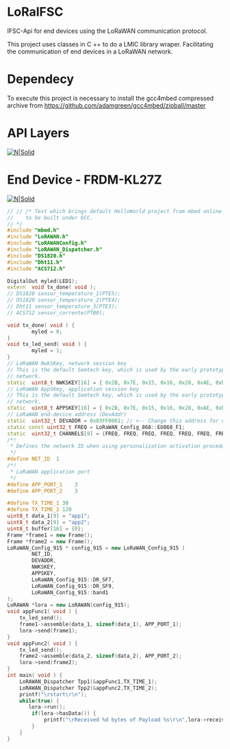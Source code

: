 # LoRaIFSC
IFSC-Api for end devices using the LoRaWAN communication protocol.

This project uses classes in C ++ to do a LMIC library wraper. Facilitating the communication of end devices in a LoRaWAN network.
# Dependecy 
To execute this project is necessary to install the gcc4mbed compressed archive from https://github.com/adamgreen/gcc4mbed/zipball/master

# API Layers

[![N|Solid](https://lh3.googleusercontent.com/-o5Myg76JNAA/WahF2GRoXCI/AAAAAAAAFiE/lxNsvZSHBU8XAhR97LtNPJcb8PPqVmdKACJoC/w530-h441-p-rw/camadas_plataformas.png)](https://nodesource.com/products/nsolid)

# End Device - FRDM-KL27Z
[![N|Solid](https://lh3.googleusercontent.com/-utC9pMVNQyg/WahHOrEzL0I/AAAAAAAAFik/Rw7j5JtRH2szlKYKPjTi4OnoWcZodg0JgCJoC/w530-h563-p-rw/frdm-kl27z.png)](https://nodesource.com/products/nsolid)

``` c++
// // /* Test which brings default HelloWorld project from mbed online compiler
//    to be built under GCC.
// */
#include "mbed.h"
#include "LoRAWAN.h"
#include "LoRAWANConfig.h"
#include "LoRAWAN_Dispatcher.h"
#include "DS1820.h"
#include "Dht11.h"
#include "ACS712.h"

DigitalOut myled(LED1);
extern  void tx_done( void );
// DS1820 sensor_temperature_1(PTE5);
// DS1820 sensor_temperature_2(PTE4);
// Dht11 sensor_temperature_3(PTE3);
// ACS712 sensor_corrente(PTB0);

void tx_done( void ) {
        myled = 0;
}
void tx_led_send( void ) {
        myled = 1;
}
// LoRaWAN NwkSKey, network session key
// This is the default Semtech key, which is used by the early prototype TTN
// network.
static  uint8_t NWKSKEY[16] = { 0x2B, 0x7E, 0x15, 0x16, 0x28, 0xAE, 0xD2, 0xA6, 0xAB, 0xF7, 0x15, 0x88, 0x09, 0xCF, 0x4F, 0x3C };
// LoRaWAN AppSKey, application session key
// This is the default Semtech key, which is used by the early prototype TTN
// network.
static  uint8_t APPSKEY[16] = { 0x2B, 0x7E, 0x15, 0x16, 0x28, 0xAE, 0xD2, 0xA6, 0xAB, 0xF7, 0x15, 0x88, 0x09, 0xCF, 0x4F, 0x3C };
// LoRaWAN end-device address (DevAddr)
static  uint32_t DEVADDR = 0x03FF0001; // <-- Change this address for every node!
static const uint32_t FREQ = LoRaWAN_Config_868::EU868_F1;
static  uint32_t CHANNELS[9] = {FREQ, FREQ, FREQ, FREQ, FREQ, FREQ, FREQ, FREQ, FREQ}; // <-- Change this address for every node!
/*!
 * Defines the network ID when using personalization activation procedure
 */
#define NET_ID  1
/*!
 * LoRaWAN application port
 */
#define APP_PORT_1    3
#define APP_PORT_2    3

#define TX_TIME_1 30
#define TX_TIME_2 120
uint8_t data_1[9] = "app1";
uint8_t data_2[9] = "app2";
uint8_t buffer[16] = {0};
Frame *frame1 = new Frame();
Frame *frame2 = new Frame();
LoRaWAN_Config_915 * config_915 = new LoRaWAN_Config_915 ( 
        NET_ID,
        DEVADDR,
        NWKSKEY,
        APPSKEY,
        LoRaWAN_Config_915::DR_SF7,
        LoRaWAN_Config_915::DR_SF9,
        LoRaWAN_Config_915::band1
);
LoRAWAN *lora = new LoRAWAN(config_915);
void appFunc1( void ) {
    tx_led_send();
    frame1->assemble(data_1, sizeof(data_1), APP_PORT_1); 
    lora->send(frame1);  
}
void appFunc2( void ) {
    tx_led_send();
    frame2->assemble(data_2, sizeof(data_2), APP_PORT_2); 
    lora->send(frame2);  
}
int main( void ) {   
    LoRAWAN_Dispatcher Tpp1(&appFunc1,TX_TIME_1);
    LoRAWAN_Dispatcher Tpp2(&appFunc2,TX_TIME_2);      
    printf("\rstart\r\n");
    while(true) {
       lora->run();
        if(lora->hasData()) {
            printf("\rReceived %d bytes of Payload %s\r\n",lora->received(buffer),buffer);
        }
    }
}
```